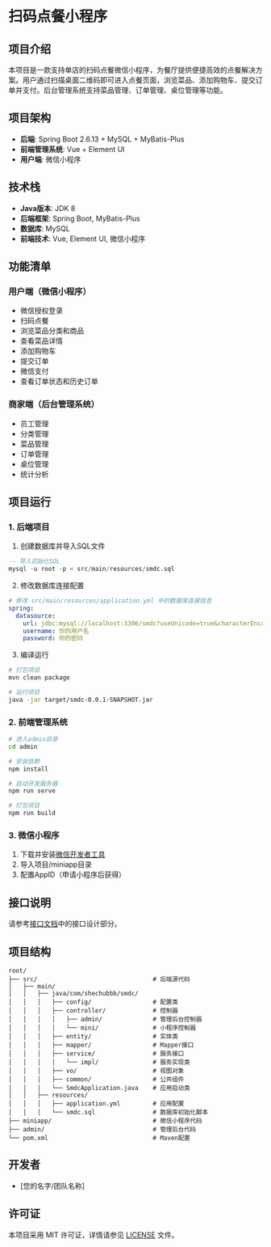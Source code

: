 # 扫码点餐小程序

## 项目介绍
本项目是一款支持单店的扫码点餐微信小程序，为餐厅提供便捷高效的点餐解决方案。用户通过扫描桌面二维码即可进入点餐页面，浏览菜品、添加购物车、提交订单并支付。后台管理系统支持菜品管理、订单管理、桌位管理等功能。

## 项目架构
- **后端**: Spring Boot 2.6.13 + MySQL + MyBatis-Plus
- **前端管理系统**: Vue + Element UI
- **用户端**: 微信小程序

## 技术栈
- **Java版本**: JDK 8
- **后端框架**: Spring Boot, MyBatis-Plus
- **数据库**: MySQL
- **前端技术**: Vue, Element UI, 微信小程序

## 功能清单

### 用户端（微信小程序）
- 微信授权登录
- 扫码点餐
- 浏览菜品分类和商品
- 查看菜品详情
- 添加购物车
- 提交订单
- 微信支付
- 查看订单状态和历史订单

### 商家端（后台管理系统）
- 员工管理
- 分类管理
- 菜品管理
- 订单管理
- 桌位管理
- 统计分析

## 项目运行
### 1. 后端项目
1. 创建数据库并导入SQL文件
```sql
-- 导入初始化SQL
mysql -u root -p < src/main/resources/smdc.sql
```

2. 修改数据库连接配置
```yaml
# 修改 src/main/resources/application.yml 中的数据库连接信息
spring:
  datasource:
    url: jdbc:mysql://localhost:3306/smdc?useUnicode=true&characterEncoding=utf-8&useSSL=false&serverTimezone=Asia/Shanghai
    username: 你的用户名
    password: 你的密码
```

3. 编译运行
```bash
# 打包项目
mvn clean package

# 运行项目
java -jar target/smdc-0.0.1-SNAPSHOT.jar
```

### 2. 前端管理系统
```bash
# 进入admin目录
cd admin

# 安装依赖
npm install

# 启动开发服务器
npm run serve

# 打包项目
npm run build
```

### 3. 微信小程序
1. 下载并安装[微信开发者工具](https://developers.weixin.qq.com/miniprogram/dev/devtools/download.html)
2. 导入项目/miniapp目录
3. 配置AppID（申请小程序后获得）

## 接口说明
请参考[接口文档](./开发流程.md)中的接口设计部分。

## 项目结构
```
root/
├── src/                                # 后端源代码
│   ├── main/
│   │   ├── java/com/shechubbb/smdc/
│   │   │   ├── config/                 # 配置类
│   │   │   ├── controller/             # 控制器
│   │   │   │   ├── admin/              # 管理后台控制器
│   │   │   │   └── mini/               # 小程序控制器
│   │   │   ├── entity/                 # 实体类
│   │   │   ├── mapper/                 # Mapper接口
│   │   │   ├── service/                # 服务接口
│   │   │   │   └── impl/               # 服务实现类
│   │   │   ├── vo/                     # 视图对象
│   │   │   ├── common/                 # 公共组件
│   │   │   └── SmdcApplication.java    # 应用启动类
│   │   ├── resources/
│   │   │   ├── application.yml         # 应用配置
│   │   │   └── smdc.sql                # 数据库初始化脚本
├── miniapp/                            # 微信小程序代码
├── admin/                              # 管理后台代码
└── pom.xml                             # Maven配置
```

## 开发者
- [您的名字/团队名称]

## 许可证
本项目采用 MIT 许可证，详情请参见 [LICENSE](LICENSE) 文件。 